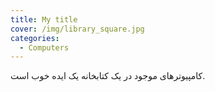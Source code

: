 ```yaml
---
title: My title
cover: /img/library_square.jpg
categories:
  - Computers
---
```

کامپیوترهای موجود در یک کتابخانه یک ایده خوب است.